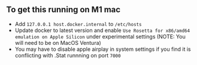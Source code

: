 ## To get this running on M1 mac

- Add `127.0.0.1 host.docker.internal` to `/etc/hosts`
- Update docker to latest version and enable `Use Rosetta for x86/amd64 emulation on Apple Silicon` under experimental settings (NOTE: You will need to be on MacOS Ventura)
- You may have to disable apple airplay in system settings if you find it is conflicting with .Stat runnning on port `7000`
